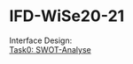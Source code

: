 # IFD-WiSe20-21
Interface Design:
<br><a href="https://anastasiahirt.github.io/IFD-WiSe20-21/task0/task0.html"> Task0: SWOT-Analyse</a>
